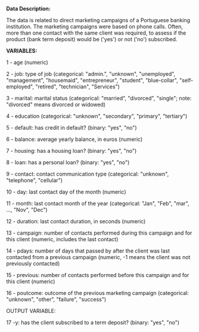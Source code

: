 **Data Description:**

 The data is related to direct marketing campaigns of a Portuguese banking institution. The marketing campaigns were based on phone calls. Often, more than one contact with the same client was required, to assess if the product (bank term deposit) would be ('yes') or not ('no') subscribed. 
             
**VARIABLES:**

1 - age (numeric)

2 - job: type of job (categorical: "admin.", "unknown", "unemployed", "management", "housemaid", "entrepreneur", "student", "blue-collar", "self-employed", "retired", "technician", "Services") 

3 - marital: marital status (categorical: "married", "divorced", "single"; note: "divorced" means divorced or widowed) 

4 - education (categorical: "unknown", "secondary", "primary", "tertiary") 

5 - default: has credit in default? (binary: "yes", "no") 

6 - balance: average yearly balance, in euros (numeric) 

7 - housing: has a housing loan? (binary: "yes", "no") 

8 - loan: has a personal loan? (binary: "yes", "no")

9 - contact: contact communication type (categorical: "unknown", "telephone", "cellular") 

10 - day: last contact day of the month (numeric) 

11 - month: last contact month of the year (categorical: "Jan", "Feb", "mar", ..., "Nov", "Dec") 

12 - duration: last contact duration, in seconds (numeric)

13 - campaign: number of contacts performed during this campaign and for this client (numeric, includes the last contact) 

14 - pdays: number of days that passed by after the client was last contacted from a previous campaign (numeric, -1 means the client was not previously contacted) 

15 - previous: number of contacts performed before this campaign and for this client (numeric)

16 - poutcome: outcome of the previous marketing campaign (categorical: "unknown", "other", "failure", "success")

OUTPUT VARIABLE:

 17 -y: has the client subscribed to a term deposit? (binary: "yes", "no")
